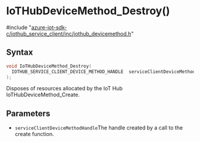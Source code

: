# IoTHubDeviceMethod_Destroy()

\#include "[azure-iot-sdk-c/iothub_service_client/inc/iothub_devicemethod.h](../iot-c-ref-iothub-devicemethod-h.md)"  

## Syntax

```C
void IoTHubDeviceMethod_Destroy(
  IOTHUB_SERVICE_CLIENT_DEVICE_METHOD_HANDLE  serviceClientDeviceMethodHandle
);
```

Disposes of resources allocated by the IoT Hub IoTHubDeviceMethod_Create.

## Parameters
* `serviceClientDeviceMethodHandle`The handle created by a call to the create function.

